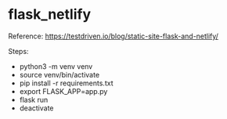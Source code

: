# flask_netlify

Reference: https://testdriven.io/blog/static-site-flask-and-netlify/

Steps:

- python3 -m venv venv
- source venv/bin/activate
- pip install -r requirements.txt
- export FLASK_APP=app.py
- flask run
- deactivate
